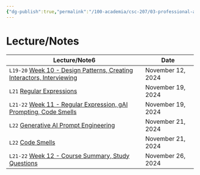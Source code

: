 ```yaml
---
{"dg-publish":true,"permalink":"/100-academia/csc-207/03-professional-and-micellaneous-topics/3-professional-and-miscellaneous-topics/","tags":["#module","#university","cs"],"created":"2024-11-15T17:48:48.870-05:00","updated":"2024-11-23T20:53:51.160-05:00"}
---
```



# Lecture/Notes

<div><table class="dataview table-view-table"><thead class="table-view-thead"><tr class="table-view-tr-header"><th class="table-view-th"><span>Lecture/Note</span><span class="dataview small-text">6</span></th><th class="table-view-th"><span>Date</span></th></tr></thead><tbody class="table-view-tbody"><tr><td><span> <code class="code-styler-inline">L19-20</code> <a data-tooltip-position="top" aria-label="100 Academia/CSC207/02 Principles of Software Design/Week 10 - Design Patterns, Creating Interactors, Interviewing.md" data-href="100 Academia/CSC207/02 Principles of Software Design/Week 10 - Design Patterns, Creating Interactors, Interviewing.md" href="100 Academia/CSC207/02 Principles of Software Design/Week 10 - Design Patterns, Creating Interactors, Interviewing.md" class="internal-link" target="_blank" rel="noopener nofollow">Week 10 - Design Patterns, Creating Interactors, Interviewing</a></span></td><td>November 12, 2024</td></tr><tr><td><span> <code class="code-styler-inline">L21</code> <a data-tooltip-position="top" aria-label="100 Academia/CSC207/03 Professional and Micellaneous Topics/Regular Expressions.md" data-href="100 Academia/CSC207/03 Professional and Micellaneous Topics/Regular Expressions.md" href="100 Academia/CSC207/03 Professional and Micellaneous Topics/Regular Expressions.md" class="internal-link" target="_blank" rel="noopener nofollow">Regular Expressions</a></span></td><td>November 19, 2024</td></tr><tr><td><span> <code class="code-styler-inline">L21-22</code> <a data-tooltip-position="top" aria-label="100 Academia/CSC207/02 Principles of Software Design/Week 11 - Regular Expression, gAI Prompting, Code Smells.md" data-href="100 Academia/CSC207/02 Principles of Software Design/Week 11 - Regular Expression, gAI Prompting, Code Smells.md" href="100 Academia/CSC207/02 Principles of Software Design/Week 11 - Regular Expression, gAI Prompting, Code Smells.md" class="internal-link" target="_blank" rel="noopener nofollow">Week 11 - Regular Expression, gAI Prompting, Code Smells</a></span></td><td>November 19, 2024</td></tr><tr><td><span> <code class="code-styler-inline">L22</code> <a data-tooltip-position="top" aria-label="100 Academia/CSC207/03 Professional and Micellaneous Topics/Generative AI Prompt Engineering.md" data-href="100 Academia/CSC207/03 Professional and Micellaneous Topics/Generative AI Prompt Engineering.md" href="100 Academia/CSC207/03 Professional and Micellaneous Topics/Generative AI Prompt Engineering.md" class="internal-link" target="_blank" rel="noopener nofollow">Generative AI Prompt Engineering</a></span></td><td>November 21, 2024</td></tr><tr><td><span> <code class="code-styler-inline">L22</code> <a data-tooltip-position="top" aria-label="100 Academia/CSC207/03 Professional and Micellaneous Topics/Code Smells.md" data-href="100 Academia/CSC207/03 Professional and Micellaneous Topics/Code Smells.md" href="100 Academia/CSC207/03 Professional and Micellaneous Topics/Code Smells.md" class="internal-link" target="_blank" rel="noopener nofollow">Code Smells</a></span></td><td>November 21, 2024</td></tr><tr><td><span> <code class="code-styler-inline">L21-22</code> <a data-tooltip-position="top" aria-label="100 Academia/CSC207/02 Principles of Software Design/Week 12 - Course Summary, Study Questions.md" data-href="100 Academia/CSC207/02 Principles of Software Design/Week 12 - Course Summary, Study Questions.md" href="100 Academia/CSC207/02 Principles of Software Design/Week 12 - Course Summary, Study Questions.md" class="internal-link" target="_blank" rel="noopener nofollow">Week 12 - Course Summary, Study Questions</a></span></td><td>November 26, 2024</td></tr></tbody></table></div>
